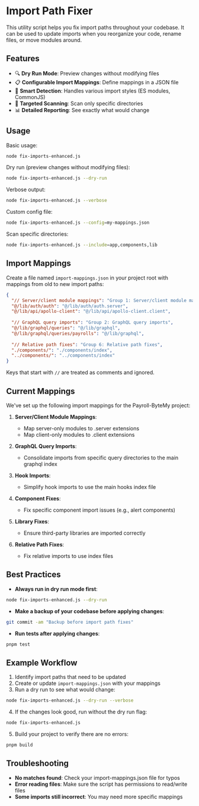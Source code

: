 # Import Path Fixer

This utility script helps you fix import paths throughout your codebase. It can be used to update imports when you reorganize your code, rename files, or move modules around.

## Features

- 🔍 **Dry Run Mode**: Preview changes without modifying files
- 📋 **Configurable Import Mappings**: Define mappings in a JSON file
- 🚀 **Smart Detection**: Handles various import styles (ES modules, CommonJS)
- 🎯 **Targeted Scanning**: Scan only specific directories
- 📊 **Detailed Reporting**: See exactly what would change

## Usage

Basic usage:

```bash
node fix-imports-enhanced.js
```

Dry run (preview changes without modifying files):

```bash
node fix-imports-enhanced.js --dry-run
```

Verbose output:

```bash
node fix-imports-enhanced.js --verbose
```

Custom config file:

```bash
node fix-imports-enhanced.js --config=my-mappings.json
```

Scan specific directories:

```bash
node fix-imports-enhanced.js --include=app,components,lib
```

## Import Mappings

Create a file named `import-mappings.json` in your project root with mappings from old to new import paths:

```json
{
  "// Server/client module mappings": "Group 1: Server/client module mappings",
  "@/lib/auth/auth": "@/lib/auth/auth.server",
  "@/lib/api/apollo-client": "@/lib/api/apollo-client.client",
  
  "// GraphQL query imports": "Group 2: GraphQL query imports",
  "@/lib/graphql/queries": "@/lib/graphql",
  "@/lib/graphql/queries/payrolls": "@/lib/graphql",
  
  "// Relative path fixes": "Group 6: Relative path fixes",
  "./components/": "./components/index",
  "../components/": "../components/index"
}
```

Keys that start with `//` are treated as comments and ignored.

## Current Mappings

We've set up the following import mappings for the Payroll-ByteMy project:

1. **Server/Client Module Mappings**:
   - Map server-only modules to .server extensions
   - Map client-only modules to .client extensions

2. **GraphQL Query Imports**:
   - Consolidate imports from specific query directories to the main graphql index

3. **Hook Imports**:
   - Simplify hook imports to use the main hooks index file

4. **Component Fixes**:
   - Fix specific component import issues (e.g., alert components)

5. **Library Fixes**:
   - Ensure third-party libraries are imported correctly

6. **Relative Path Fixes**:
   - Fix relative imports to use index files

## Best Practices

- **Always run in dry run mode first**:

```bash
node fix-imports-enhanced.js --dry-run
```

- **Make a backup of your codebase before applying changes**:

```bash
git commit -am "Backup before import path fixes"
```

- **Run tests after applying changes**:

```bash
pnpm test
```

## Example Workflow

1. Identify import paths that need to be updated
2. Create or update `import-mappings.json` with your mappings
3. Run a dry run to see what would change:

```bash
node fix-imports-enhanced.js --dry-run --verbose
```

4. If the changes look good, run without the dry run flag:

```bash
node fix-imports-enhanced.js
```

5. Build your project to verify there are no errors:

```bash
pnpm build
```

## Troubleshooting

- **No matches found**: Check your import-mappings.json file for typos
- **Error reading files**: Make sure the script has permissions to read/write files
- **Some imports still incorrect**: You may need more specific mappings
